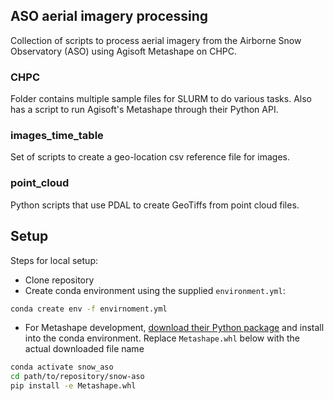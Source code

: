 ## ASO aerial imagery processing

Collection of scripts to process aerial imagery from the Airborne Snow 
Observatory (ASO) using Agisoft Metashape on CHPC. 

### CHPC

Folder contains multiple sample files for SLURM to do various tasks.
Also has a script to run Agisoft's Metashape through their Python API.

### images_time_table

Set of scripts to create a geo-location csv reference file for images. 

### point_cloud

Python scripts that use PDAL to create GeoTiffs from point cloud files.

## Setup

Steps for local setup:
* Clone repository
* Create conda environment using the supplied `environment.yml`:
```bash
conda create env -f envirnoment.yml
```
* For Metashape development, [download their Python package](https://www.agisoft.com/downloads/installer/)
and install into the conda environment. Replace `Metashape.whl` below with the actual downloaded file name 
```bash
conda activate snow_aso
cd path/to/repository/snow-aso
pip install -e Metashape.whl
```